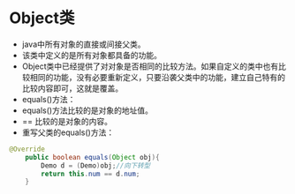 # Object类
* java中所有对象的直接或间接父类。
* 该类中定义的是所有对象都具备的功能。
* Object类中已经提供了对对象是否相同的比较方法。如果自定义的类中也有比较相同的功能，没有必要重新定义，只要沿袭父类中的功能，建立自己特有的比较内容即可，这就是覆盖。
* equals()方法：
 * equals()方法比较的是对象的地址值。
 * == 比较的是对象的内容。
* 重写父类的equals()方法：
```java
@Override
    public boolean equals(Object obj){
        Demo d = (Demo)obj;//向下转型
        return this.num == d.num;
    }
```
